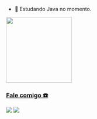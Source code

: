 - 🌱 Estudando Java no momento.

<a href="https://github.com/ricardowegner">
  <img height="180em" src="https://github-readme-stats.vercel.app/api?username=ricardowegner&show_icons=true&theme=dracula&include_all_commits=true&count_private=true"/>
</div>

### Fale comigo ☎️
<div> 
  <a href = "mailto:ricardowegner@hotmail.com"><img src="https://img.shields.io/badge/Microsoft_Outlook-0078D4?style=for-the-badge&logo=microsoft-outlook&logoColor=white" target="_blank"></a>
  <a href="https://www.linkedin.com/in/ricardowegner" target="_blank"><img src="https://img.shields.io/badge/-LinkedIn-%230077B5?style=for-the-badge&logo=linkedin&logoColor=white" target="_blank"></a>
</div>
